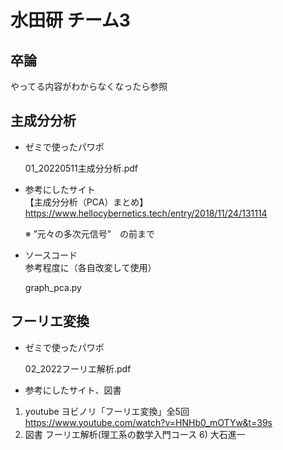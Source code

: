# 水田研 チーム3

## 卒論

やってる内容がわからなくなったら参照  

## 主成分分析

- ゼミで使ったパワポ  

  01_20220511主成分分析.pdf  

- 参考にしたサイト  
【主成分分析（PCA）まとめ】  
https://www.hellocybernetics.tech/entry/2018/11/24/131114

  ※ ”元々の多次元信号”　の前まで  

- ソースコード  
  参考程度に（各自改変して使用）

  graph_pca.py  

## フーリエ変換

- ゼミで使ったパワポ  

  02_2022フーリエ解析.pdf

- 参考にしたサイト、図書  
 1. youtube ヨビノリ「フーリエ変換」全5回  
  https://www.youtube.com/watch?v=HNHb0_mOTYw&t=39s
 2. 図書 フーリエ解析(理工系の数学入門コース 6) 大石進一  
